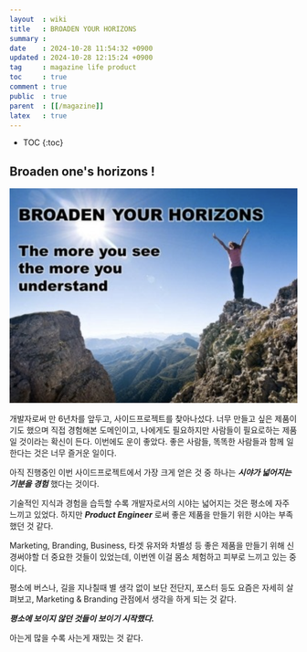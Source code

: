 ```yaml
---
layout  : wiki
title   : BROADEN YOUR HORIZONS
summary : 
date    : 2024-10-28 11:54:32 +0900
updated : 2024-10-28 12:15:24 +0900
tag     : magazine life product
toc     : true
comment : true
public  : true
parent  : [[/magazine]]
latex   : true
---
```

* TOC
{:toc}

## Broaden one's horizons !

![](/resource/wiki/magazine-broaden-horizons/horizons.png)

개발자로써 만 6년차를 앞두고, 사이드프로젝트를 찾아나섰다. 너무 만들고 싶은 제품이기도 했으며 직접 경험해본 도메인이고,
나에게도 필요하지만 사람들이 필요로하는 제품일 것이라는 확신이 든다.
이번에도 운이 좋았다. 좋은 사람들, 똑똑한 사람들과 함께 일한다는 것은 너무 즐거운 일이다.

아직 진행중인 이번 사이드프로젝트에서 가장 크게 얻은 것 중 하나는 ___시야가 넓어지는 기분을 경험___ 했다는 것이다.

기술적인 지식과 경험을 습득할 수록 개발자로서의 시야는 넓어지는 것은 평소에 자주 느끼고 있었다. 하지만 ___Product Engineer___ 로써 좋은 제품을 만들기 위한 시야는 부족했던 것 같다.

Marketing, Branding, Business, 타겟 유저와 차별성 등 좋은 제품을 만들기 위해 신경써야할 더 중요한 것들이 있었는데, 이번엔 이걸 몸소 체험하고 피부로 느끼고 있는 중이다.

평소에 버스나, 길을 지나칠때 별 생각 없이 보단 전단지, 포스터 등도 요즘은 자세히 살펴보고, Marketing & Branding 관점에서 생각을 하게 되는 것 같다.

___평소에 보이지 않던 것들이 보이기 시작했다.___

아는게 많을 수록 사는게 재밌는 것 같다.
